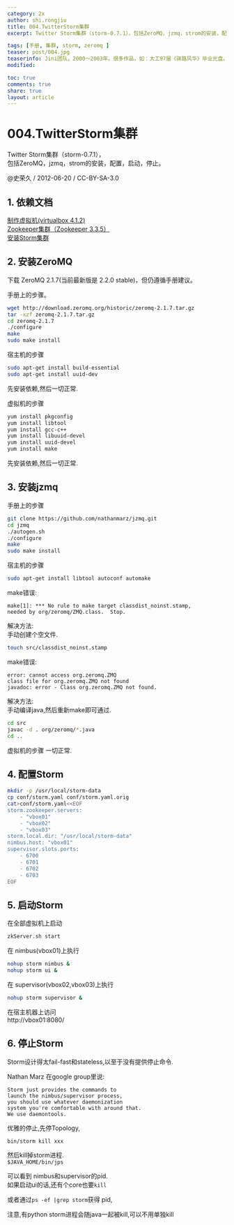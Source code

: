 ```yaml
---
category: 2x
author: shi.rongjiu
title: 004.TwitterStorm集群
excerpt: Twitter Storm集群（storm-0.7.1），包括ZeroMQ，jzmq，strom的安装，配置，启动，停止。

tags: [手册, 集群, storm, zeromq ]
teaser: post/004.jpg
teaserinfo: Jini团队，2000～2003年。很多作品，如：大工97届《驿路风华》毕业光盘。
modified: 

toc: true
comments: true
share: true
layout: article
---
```


# 004.TwitterStorm集群

Twitter Storm集群（storm-0.7.1），  
包括ZeroMQ，jzmq，strom的安装，配置，启动，停止。

@史荣久 / 2012-06-20 / CC-BY-SA-3.0  

## 1. 依赖文档

[制作虚拟机(virtualbox 4.1.2)](002.virtualbox-412.html)  
[Zookeeper集群（Zookeeper 3.3.5）](003.zookeeper-335.html)  
[安装Storm集群](https://github.com/nathanmarz/storm/wiki/Setting-up-a-Storm-cluster)

## 2. 安装ZeroMQ

下载 ZeroMQ 2.1.7(当前最新版是 2.2.0 stable)，但仍遵循手册建议。

手册上的步骤。

``` bash
wget http://download.zeromq.org/historic/zeromq-2.1.7.tar.gz
tar -xzf zeromq-2.1.7.tar.gz
cd zeromq-2.1.7
./configure
make
sudo make install
```

宿主机的步骤

``` bash
sudo apt-get install build-essential
sudo apt-get install uuid-dev
```
先安装依赖,然后一切正常.

虚拟机的步骤

``` bash
yum install pkgconfig
yum install libtool
yum install gcc-c++
yum install libuuid-devel
yum install uuid-devel
yum install make
```
先安装依赖,然后一切正常.

## 3. 安装jzmq

手册上的步骤

``` bash
git clone https://github.com/nathanmarz/jzmq.git
cd jzmq
./autogen.sh
./configure
make
sudo make install
```

宿主机的步骤  

``` bash
sudo apt-get install libtool autoconf automake
```

make错误:

    make[1]: *** No rule to make target classdist_noinst.stamp,
    needed by org/zeromq/ZMQ.class.  Stop.

解决方法:  
手动创建个空文件.  

``` bash
touch src/classdist_noinst.stamp
```

make错误:

    error: cannot access org.zeromq.ZMQ
    class file for org.zeromq.ZMQ not found
    javadoc: error - Class org.zeromq.ZMQ not found.

解决方法:  
手动编译java,然后重新make即可通过.

``` bash
cd src
javac -d . org/zeromq/*.java
cd ..
```

虚拟机的步骤
一切正常.

## 4. 配置Storm

``` bash
mkdir -p /usr/local/storm-data
cp conf/storm.yaml conf/storm.yaml.orig
cat>conf/storm.yaml<<EOF
storm.zookeeper.servers:
    - "vbox01"
    - "vbox02"
    - "vbox03"
storm.local.dir: "/usr/local/storm-data"
nimbus.host: "vbox01"
supervisor.slots.ports:
    - 6700
    - 6701
    - 6702
    - 6703
EOF
```

## 5. 启动Storm

在全部虚拟机上启动  

``` bash
zkServer.sh start
```

在 nimbus(vbox01)上执行  

``` bash
nohup storm nimbus &
nohup storm ui &
```

在 supervisor(vbox02,vbox03)上执行

``` bash
nohup storm supervisor &
```

在宿主机器上访问  
http://vbox01:8080/

## 6. 停止Storm

Storm设计得太fail-fast和stateless,以至于没有提供停止命令.

Nathan Marz 在google group里说:

    Storm just provides the commands to 
    launch the nimbus/supervisor process,
    you should use whatever daemonization 
    system you're comfortable with around that. 
    We use daemontools. 

优雅的停止,先停Topology,  

``` bash
bin/storm kill xxx
```

然后kill掉storm进程.  
`$JAVA_HOME/bin/jps`  

可以看到 nimbus和supervisor的pid.  
如果启动ui的话,还有个core也要`kill`

或者通过`ps -ef |grep storm`获得 pid,  

注意,有python storm进程会随java一起被kill,可以不用单独kill
